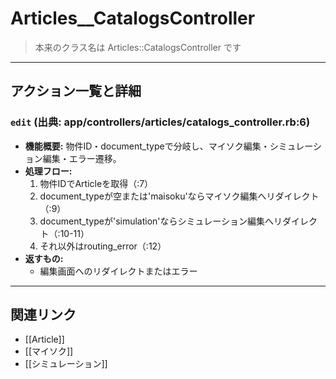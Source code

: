 # Articles__CatalogsController

> 本来のクラス名は Articles::CatalogsController です

---

## アクション一覧と詳細

### `edit` (出典: app/controllers/articles/catalogs_controller.rb:6)

* **機能概要:**
  物件ID・document_typeで分岐し、マイソク編集・シミュレーション編集・エラー遷移。
* **処理フロー:**
    1. 物件IDでArticleを取得（:7）
    2. document_typeが空または'maisoku'ならマイソク編集へリダイレクト（:9）
    3. document_typeが'simulation'ならシミュレーション編集へリダイレクト（:10-11）
    4. それ以外はrouting_error（:12）
* **返すもの:**
    - 編集画面へのリダイレクトまたはエラー

---

## 関連リンク
- [[Article]]
- [[マイソク]]
- [[シミュレーション]] 